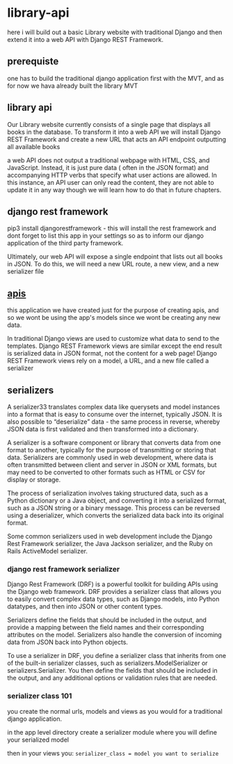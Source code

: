 # library-api

here i will build out a basic Library website with traditional Django and then extend it into a web API with Django REST Framework.

## prerequiste

one has to build the traditional django application first with the MVT, and as for now we hava already built the library MVT

## library api

Our Library website currently consists of a single page that displays all books in the database. To
transform it into a web API we will install Django REST Framework and create a new URL that
acts an API endpoint outputting all available books

a web API does not output a traditional webpage with HTML, CSS, and JavaScript. Instead, it is just pure data
( often in the JSON format) and accompanying HTTP verbs that specify what user actions are
allowed. In this instance, an API user can only read the content, they are not able to update it in
any way though we will learn how to do that in future chapters.

## django rest framework

pip3 install djangorestframework -  this will install the rest framework and dont forget to list this app in your settings so as to inform our django application of the third party framework.

Ultimately, our web API will expose a single endpoint that lists out all books in JSON. To do this,
we will need a new URL route, a new view, and a new serializer file

## [apis](./apis/)

this application we have created just for the purpose of creating apis, and so we wont be using the app's models since we wont be creating any new data.

In traditional Django views are used to customize what data to send to the templates. Django
REST Framework views are similar except the end result is serialized data in JSON format, not
the content for a web page! Django REST Framework views rely on a model, a URL, and a new
file called a serializer

## serializers

A serializer33 translates complex data like querysets and model instances into a format that is
easy to consume over the internet, typically JSON. It is also possible to “deserialize” data - the same process in reverse, whereby JSON data is first validated and then transformed into a
dictionary.

A serializer is a software component or library that converts data from one format to another, typically for the purpose of transmitting or storing that data. Serializers are commonly used in web development, where data is often transmitted between client and server in JSON or XML formats, but may need to be converted to other formats such as HTML or CSV for display or storage.

The process of serialization involves taking structured data, such as a Python dictionary or a Java object, and converting it into a serialized format, such as a JSON string or a binary message. This process can be reversed using a deserializer, which converts the serialized data back into its original format.

Some common serializers used in web development include the Django Rest Framework serializer, the Java Jackson serializer, and the Ruby on Rails ActiveModel serializer.

### django rest framework serializer

Django Rest Framework (DRF) is a powerful toolkit for building APIs using the Django web framework. DRF provides a serializer class that allows you to easily convert complex data types, such as Django models, into Python datatypes, and then into JSON or other content types.

Serializers define the fields that should be included in the output, and provide a mapping between the field names and their corresponding attributes on the model. Serializers also handle the conversion of incoming data from JSON back into Python objects.

To use a serializer in DRF, you define a serializer class that inherits from one of the built-in serializer classes, such as serializers.ModelSerializer or serializers.Serializer. You then define the fields that should be included in the output, and any additional options or validation rules that are needed.

### serializer class 101

you create the normal urls, models and views as you would for a traditional django application.

in the app level directory create a serializer module where you will define your serialized model

then in your views you: `serializer_class = model you want to serialize`
